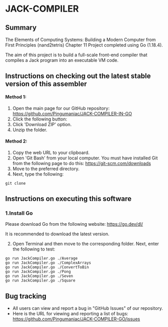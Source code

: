 # JACK-COMPILER

## Summary
The Elements of Computing Systems: Building a Modern Computer from First Principles (nand2tetris) Chapter 11 Project completed using Go (1.18.4).

The aim of this project is to build a full-scale front-end compiler that compiles a Jack program into an executable VM code.

## Instructions on checking out the latest stable version of this assembler

#### Method 1:
1. Open the main page for our GitHub repository: https://github.com/Pingumaniac/JACK-COMPILER-IN-GO
2. Click the following button: <img src = "https://user-images.githubusercontent.com/63883314/115416097-69ade280-a232-11eb-8401-8c41362ab4c2.png" width="44" height="14">
3. Click 'Download ZIP' option.
4. Unzip the folder.

#### Method 2:
1.  Copy the web URL to your clipboard.
2.  Open 'Git Bash' from your local computer. You must have installed Git from the following page to do this: https://git-scm.com/downloads
3.  Move to the preferred directory.
4.  Next, type the following:
```
git clone
```

## Instructions on executing this software

### 1.Install Go

Please download Go from the following website: https://go.dev/dl/

It is recommended to download the latest version.

2. Open Terminal and then move to the corresponding folder. Next, enter the following to test:
```
go run JackCompiler.go ./Average
go run JackCompiler.go ./ComplexArrays
go run JackCompiler.go ./ConvertToBin
go run JackCompiler.go ./Pong
go run JackCompiler.go ./Seven
go run JackCompiler.go ./Square
```

## Bug tracking

* All users can view and report a bug in "GitHub Issues" of our repository. 
* Here is the URL for viewing and reporting a list of bugs: https://github.com/Pingumaniac/JACK-COMPILER-GO/issues
